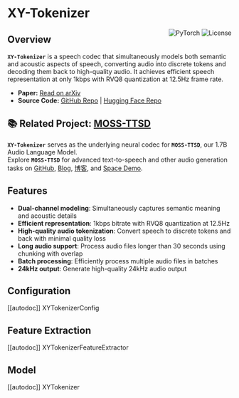 <!--Copyright 2025 OpenMOSS and The HuggingFace Team. All rights reserved.
Licensed under the Apache License, Version 2.0 (the "License");
http://www.apache.org/licenses/LICENSE-2.0
-->


# XY-Tokenizer

<div style="float: right;">
<div class="flex flex-wrap space-x-1">
<img alt="PyTorch" src="https://img.shields.io/badge/PyTorch-DE3412?style=flat&logo=pytorch&logoColor=white">
<img alt="License" src="https://img.shields.io/badge/License-Apache%202.0-blue.svg">
</div>
</div>

## Overview

**`XY-Tokenizer`** is a speech codec that simultaneously models both semantic and acoustic aspects of speech, converting audio into discrete tokens and decoding them back to high-quality audio. It achieves efficient speech representation at only 1kbps with RVQ8 quantization at 12.5Hz frame rate. 

-   **Paper:** [Read on arXiv](https://arxiv.org/abs/2506.23325)
-   **Source Code:** [GitHub Repo](https://github.com/OpenMOSS/MOSS-TTSD/tree/main/XY_Tokenizer)
| [Hugging Face Repo](https://huggingface.co/spaces/fnlp/MOSS-TTSD/tree/main/XY_Tokenizer)

## 📚 Related Project: **[MOSS-TTSD](https://huggingface.co/fnlp/MOSS-TTSD-v0.5)**

**`XY-Tokenizer`** serves as the underlying neural codec for **`MOSS-TTSD`**, our 1.7B Audio Language Model. \
Explore **`MOSS-TTSD`** for advanced text-to-speech and other audio generation tasks on [GitHub](https://github.com/OpenMOSS/MOSS-TTSD), [Blog](http://www.open-moss.com/en/moss-ttsd/), [博客](https://www.open-moss.com/cn/moss-ttsd/), and [Space Demo](https://huggingface.co/spaces/fnlp/MOSS-TTSD).

## Features

- **Dual-channel modeling**: Simultaneously captures semantic meaning and acoustic details
- **Efficient representation**: 1kbps bitrate with RVQ8 quantization at 12.5Hz
- **High-quality audio tokenization**: Convert speech to discrete tokens and back with minimal quality loss
- **Long audio support**: Process audio files longer than 30 seconds using chunking with overlap
- **Batch processing**: Efficiently process multiple audio files in batches
- **24kHz output**: Generate high-quality 24kHz audio output

## Configuration

[[autodoc]] XYTokenizerConfig

## Feature Extraction

[[autodoc]] XYTokenizerFeatureExtractor

## Model

[[autodoc]] XYTokenizer
